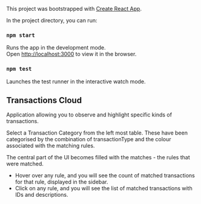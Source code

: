 This project was bootstrapped with [Create React App](https://github.com/facebookincubator/create-react-app).

In the project directory, you can run:

### `npm start`

Runs the app in the development mode.<br>
Open [http://localhost:3000](http://localhost:3000) to view it in the browser.

### `npm test`

Launches the test runner in the interactive watch mode.

## Transactions Cloud
Application allowing you to observe and highlight specific kinds of transactions.

Select a Transaction Category from the left most table. These have been categorised by the combination of transactionType and the colour associated with the matching rules.

The central part of the UI becomes filled with the matches - the rules that were matched.
 - Hover over any rule, and you will see the count of matched transactions for that rule, displayed in the sidebar.
 - Click on any rule, and you will see the list of matched transactions with IDs and descriptions.

